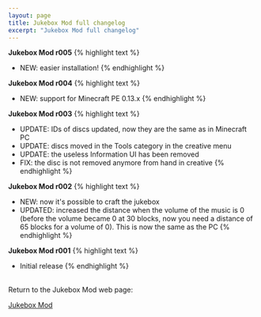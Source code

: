 ```yaml
---
layout: page
title: Jukebox Mod full changelog
excerpt: "Jukebox Mod full changelog"
---
```



**Jukebox Mod r005**
{% highlight text %}
- NEW: easier installation!
{% endhighlight %}

**Jukebox Mod r004**
{% highlight text %}
- NEW: support for Minecraft PE 0.13.x
{% endhighlight %}

**Jukebox Mod r003**
{% highlight text %}
- UPDATE: IDs of discs updated, now they are the same as in Minecraft PC
- UPDATE: discs moved in the Tools category in the creative menu
- UPDATE: the useless Information UI has been removed
- FIX: the disc is not removed anymore from hand in creative
{% endhighlight %}

**Jukebox Mod r002**
{% highlight text %}
- NEW: now it's possible to craft the jukebox
- UPDATED: increased the distance when the volume of the music is 0 (before the volume became 0 at 30 blocks, now you need a distance of 65 blocks for a volume of 0). This is now the same as the PC
{% endhighlight %}

**Jukebox Mod r001**
{% highlight text %}
- Initial release
{% endhighlight %}


<br>Return to the Jukebox Mod web page:

<div markdown="0"><a href="{{ site.url }}/minecraft/jukebox-mod/#changelog" class="btn">Jukebox Mod</a></div>

